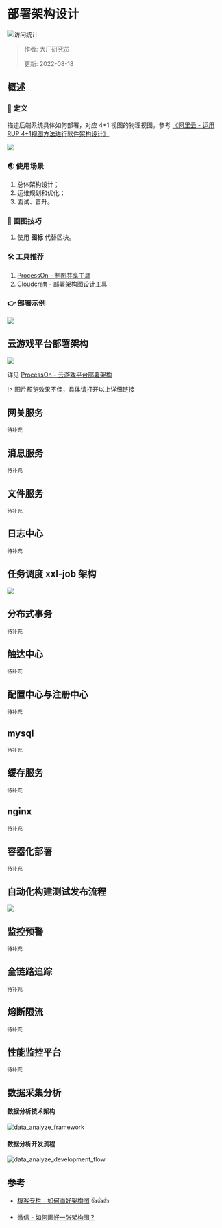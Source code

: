 # 部署架构设计

![访问统计](https://visitor-badge.glitch.me/badge?page_id=senlypan.cloudgaming.03-deployment-architecture-diagram&left_color=blue&right_color=red)

> 作者: 大厂研究员
>
> 更新: 2022-08-18

## 概述

### 📖 定义

描述后端系统具体如何部署，对应 4+1 视图的物理视图。参考 [《阿里云 - 运用RUP 4+1视图方法进行软件架构设计》](https://developer.aliyun.com/article/458980)

![](../_media/image/02-system-architecture-diagram/4+1.jpg)

### 🌏 使用场景

1. 总体架构设计；
2. 运维规划和优化；
3. 面试、晋升。

### 🎨 画图技巧

1. 使用 **图标** 代替区块。

### 🛠️ 工具推荐

1. [ProcessOn - 制图共享工具](https://www.processon.com/)
2. [Cloudcraft - 部署架构图设计工具](https://www.cloudcraft.co/)

### 👉 部署示例

![](../_media/image/03-deployment-architecture-diagram/demo-001.jpg)


## 云游戏平台部署架构

![](../_media/image/03-deployment-architecture-diagram/deployment-architecture-diagram-001.jpg)


详见 [ProcessOn - 云游戏平台部署架构](https://www.processon.com/view/link/62ff5d350e3e7437cac1c423)

!> 图片预览效果不佳，具体请打开以上详细链接


## 网关服务

`待补充`

## 消息服务

`待补充`

## 文件服务

`待补充`

## 日志中心

`待补充`

## 任务调度 xxl-job 架构

![](../_media/image/03-tech-architecture-diagram/xxl-job.png)

## 分布式事务

`待补充`

## 触达中心

`待补充`

## 配置中心与注册中心

`待补充`

## mysql

`待补充`

## 缓存服务

`待补充`

## nginx

`待补充`

## 容器化部署

`待补充`

## 自动化构建测试发布流程

![](../_media/image/03-tech-architecture-diagram/auto-build-test-publish.png)

## 监控预警

`待补充`

## 全链路追踪

`待补充`

## 熔断限流

`待补充`

## 性能监控平台

`待补充`

## 数据采集分析

#### 数据分析技术架构

![data_analyze_framework](../_media/image/03-outline-design/data_analyze_framework.png)

#### 数据分析开发流程

![data_analyze_development_flow](../_media/image/03-outline-design/data_analyze_development_flow.png)



## 参考

- [极客专栏 - 如何画好架构图](https://u.geekbang.org/lesson/381) 👍👍👍

- [微信 - 如何画好一张架构图？](https://mp.weixin.qq.com/s/2HjvNnfP7bLNQF5xh8PxIQ)
